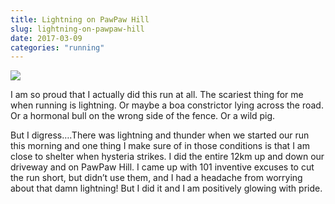 ```yaml
---
title: Lightning on PawPaw Hill
slug: lightning-on-pawpaw-hill
date: 2017-03-09
categories: "running"
---
```


<p><img src="http://res.cloudinary.com/dy6grlu8z/image/upload/v1558841703/lwogxrsskgehvhfilhju.jpg"/></p>
<p>I am so proud that I actually did this run at all. The scariest thing for me when running is lightning. Or maybe a boa constrictor lying across the road. Or a hormonal bull on the wrong side of the fence. Or a wild pig.</p>
<p>But I digress….There was lightning and thunder when we started our run this morning and one thing I make sure of in those conditions is that I am close to shelter when hysteria strikes. I did the entire 12km up and down our driveway and on PawPaw Hill. I came up with 101 inventive excuses to cut the run short, but didn’t use them, and I had a headache from worrying about that damn lightning! But I did it and I am positively glowing with pride.</p>







